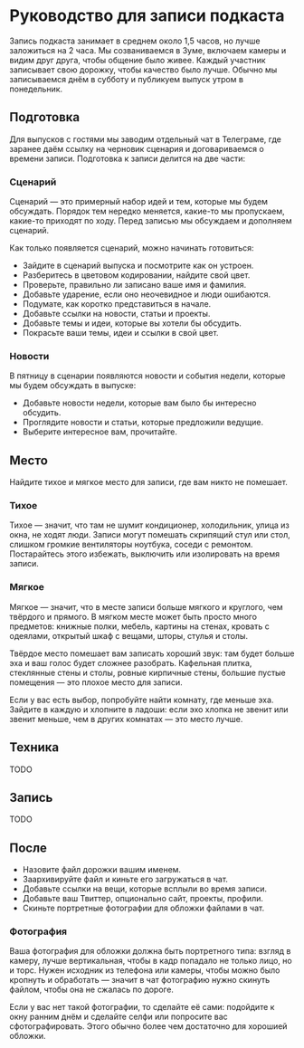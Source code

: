 # Руководство для записи подкаста

Запись подкаста занимает в среднем около 1,5 часов, но лучше заложиться на 2 часа. Мы созваниваемся в Зуме, включаем камеры и видим друг друга, чтобы общение было живее. Каждый участник записывает свою дорожку, чтобы качество было лучше. Обычно мы записываемся днём в субботу и публикуем выпуск утром в понедельник.

## Подготовка

Для выпусков с гостями мы заводим отдельный чат в Телеграме, где заранее даём ссылку на черновик сценария и договариваемся о времени записи. Подготовка к записи делится на две части:

### Сценарий

Сценарий — это примерный набор идей и тем, которые мы будем обсуждать. Порядок тем нередко меняется, какие-то мы пропускаем, какие-то приходят по ходу. Перед записью мы обсуждаем и дополняем сценарий.

Как только появляется сценарий, можно начинать готовиться:

- Зайдите в сценарий выпуска и посмотрите как он устроен.
- Разберитесь в цветовом кодировании, найдите свой цвет.
- Проверьте, правильно ли записано ваше имя и фамилия.
- Добавьте ударение, если оно неочевидное и люди ошибаются.
- Подумате, как коротко представиться в начале.
- Добавьте ссылки на новости, статьи и проекты.
- Добавьте темы и идеи, которые вы хотели бы обсудить.
- Покрасьте ваши темы, идеи и ссылки в свой цвет.

### Новости

В пятницу в сценарии появляются новости и события недели, которые мы будем обсуждать в выпуске:

- Добавьте новости недели, которые вам было бы интересно обсудить.
- Проглядите новости и статьи, которые предложили ведущие.
- Выберите интересное вам, прочитайте.

## Место

Найдите тихое и мягкое место для записи, где вам никто не помешает.

### Тихое

Тихое — значит, что там не шумит кондиционер, холодильник, улица из окна, не ходят люди. Записи могут помешать скрипящий стул или стол, слишком громкие вентиляторы ноутбука, соседи с ремонтом. Постарайтесь этого избежать, выключить или изолировать на время записи.

### Мягкое

Мягкое — значит, что в месте записи больше мягкого и круглого, чем твёрдого и прямого. В мягком месте может быть просто много предметов: книжные полки, мебель, картины на стенах, кровать с одеялами, открытый шкаф с вещами, шторы, стулья и столы.

Твёрдое место помешает вам записать хороший звук: там будет больше эха и ваш голос будет сложнее разобрать. Кафельная плитка, стеклянные стены и столы, ровные кирпичные стены, большие пустые помещения — это плохое место для записи.

Если у вас есть выбор, попробуйте найти комнату, где меньше эха. Зайдите в каждую и хлопните в ладоши: если эхо хлопка не звенит или звенит меньше, чем в других комнатах — это место лучше.

## Техника

TODO

## Запись

TODO

## После

- Назовите файл дорожки вашим именем.
- Заархивируйте файл и киньте его загружаться в чат.
- Добавьте ссылки на вещи, которые всплыли во время записи.
- Добавьте ваш Твиттер, опционально сайт, проекты, профили.
- Скиньте портретные фотографии для обложки файлами в чат.

### Фотография

Ваша фотография для обложки должна быть портретного типа: взгляд в камеру, лучше вертикальная, чтобы в кадр попадало не только лицо, но и торс. Нужен исходник из телефона или камеры, чтобы можно было кропнуть и обработать — значит в чат фотографию нужно скинуть файлом, чтобы она не сжалась по дороге.

Если у вас нет такой фотографии, то сделайте её сами: подойдите к окну ранним днём и сделайте селфи или попросите вас сфотографировать. Этого обычно более чем достаточно для хорошией обложки.
